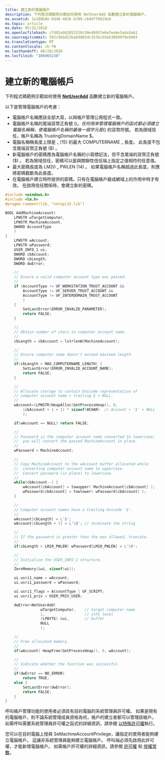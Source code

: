 ```yaml
---
title: 建立新的電腦帳戶
description: 下列程式碼範例示範如何使用 NetUserAdd 函數建立新的電腦帳戶。
ms.assetid: 1e180b8e-b948-4836-b789-cb9dff0829e8
ms.topic: article
ms.date: 05/31/2018
ms.openlocfilehash: cfd02a9d2053310c50e40957e6afee6e3a4a5ab1
ms.sourcegitcommit: 592c9bbd22ba69802dc353bcb5eb30699f9e9403
ms.translationtype: MT
ms.contentlocale: zh-TW
ms.lasthandoff: 08/20/2020
ms.locfileid: "106965238"
---
```

# <a name="creating-a-new-computer-account"></a>建立新的電腦帳戶

下列程式碼範例示範如何使用 [**NetUserAdd**](/windows/desktop/api/Lmaccess/nf-lmaccess-netuseradd) 函數建立新的電腦帳戶。

以下是管理電腦帳戶的考慮：

-   電腦帳戶名稱應該全部大寫，以與帳戶管理公用程式一致。
-   電腦帳戶名稱的尾端貨幣正負號 ($) 。 任何用來管理電腦帳戶的函式都必須建立電腦名稱稱，使電腦帳戶名稱的最後一個字元是 ($) 的貨幣符號。 若為限域信任，帳戶名稱為 TrustingDomainName $。
-   電腦名稱稱長度上限是 \_ (15) 的最大 COMPUTERNAME \_ 長度。 此長度不包含尾端貨幣正負號 ($) 。
-   新電腦帳戶的密碼應為電腦帳戶名稱的小寫標記法，但不含尾端的貨幣正負號 ($) 。 若為限域信任，密碼可以是與關聯性信任端上指定之值相符的任意值。
-   最大密碼長度為 LM20 \_ PWLEN (14) 。 如果電腦帳戶名稱超過此長度，則應將密碼截斷為此長度。
-   在電腦帳戶建立時所提供的密碼，只有在電腦帳戶變成網域上的作用中時才有效。 在啟用信任關係時，會建立新的密碼。


```C++
#include <windows.h>
#include <lm.h>
#pragma comment(lib, "netapi32.lib")

BOOL AddMachineAccount(
    LPWSTR wTargetComputer,
    LPWSTR MachineAccount,
    DWORD AccountType
    )
{
    LPWSTR wAccount;
    LPWSTR wPassword;
    USER_INFO_1 ui;
    DWORD cbAccount;
    DWORD cbLength;
    DWORD dwError;

    //
    // Ensure a valid computer account type was passed.
    //
    if (AccountType != UF_WORKSTATION_TRUST_ACCOUNT &&
        AccountType != UF_SERVER_TRUST_ACCOUNT &&
        AccountType != UF_INTERDOMAIN_TRUST_ACCOUNT
        ) 
    {
        SetLastError(ERROR_INVALID_PARAMETER);
        return FALSE;
    }

    //
    // Obtain number of chars in computer account name.
    //
    cbLength = cbAccount = lstrlenW(MachineAccount);

    //
    // Ensure computer name doesn't exceed maximum length.
    //
    if(cbLength > MAX_COMPUTERNAME_LENGTH) {
        SetLastError(ERROR_INVALID_ACCOUNT_NAME);
        return FALSE;
    }

    //
    // Allocate storage to contain Unicode representation of
    // computer account name + trailing $ + NULL.
    //
    wAccount=(LPWSTR)HeapAlloc(GetProcessHeap(), 0,
        (cbAccount + 1 + 1) * sizeof(WCHAR)  // Account + '$' + NULL
        );

    if(wAccount == NULL) return FALSE;

    //
    // Password is the computer account name converted to lowercase;
    //  you will convert the passed MachineAccount in place.
    //
    wPassword = MachineAccount;

    //
    // Copy MachineAccount to the wAccount buffer allocated while
    //  converting computer account name to uppercase.
    //  Convert password (in place) to lowercase.
    //
    while(cbAccount--) {
        wAccount[cbAccount] = towupper( MachineAccount[cbAccount] );
        wPassword[cbAccount] = towlower( wPassword[cbAccount] );
    }

    //
    // Computer account names have a trailing Unicode '$'.
    //
    wAccount[cbLength] = L'$';
    wAccount[cbLength + 1] = L'\0'; // terminate the string

    //
    // If the password is greater than the max allowed, truncate.
    //
    if(cbLength > LM20_PWLEN) wPassword[LM20_PWLEN] = L'\0';

    //
    // Initialize the USER_INFO_1 structure.
    //
    ZeroMemory(&ui, sizeof(ui));

    ui.usri1_name = wAccount;
    ui.usri1_password = wPassword;

    ui.usri1_flags = AccountType | UF_SCRIPT;
    ui.usri1_priv = USER_PRIV_USER;

    dwError=NetUserAdd(
                wTargetComputer,    // target computer name
                1,                  // info level
                (LPBYTE) &ui,       // buffer
                NULL
                );

    //
    // Free allocated memory.
    //
    if(wAccount) HeapFree(GetProcessHeap(), 0, wAccount);

    //
    // Indicate whether the function was successful.
    //
    if(dwError == NO_ERROR)
        return TRUE;
    else {
        SetLastError(dwError);
        return FALSE;
    }
}
```



呼叫帳戶管理功能的使用者必須具有目的電腦的系統管理員許可權。 如果是現有的電腦帳戶，則不論系統管理成員資格為何，帳戶的建立者都可以管理該帳戶。 如需呼叫需要系統管理員許可權之函式的詳細資訊，請參閱 [以特殊許可權](/windows/desktop/SecBP/running-with-special-privileges)執行。

您可以在目的電腦上授與 SeMachineAccountPrivilege，讓指定的使用者能夠建立電腦帳戶。 這讓非系統管理員能夠建立電腦帳戶。 呼叫端必須先啟用此許可權，才能新增電腦帳戶。 如需帳戶許可權的詳細資訊，請參閱 [許可權](/windows/desktop/SecAuthZ/privileges) 和 [授權常數](/windows/desktop/SecAuthZ/authorization-constants)。

 

 